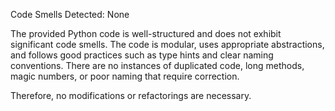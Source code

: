Code Smells Detected:
None

The provided Python code is well-structured and does not exhibit significant code smells. The code is modular, uses appropriate abstractions, and follows good practices such as type hints and clear naming conventions. There are no instances of duplicated code, long methods, magic numbers, or poor naming that require correction.

Therefore, no modifications or refactorings are necessary.